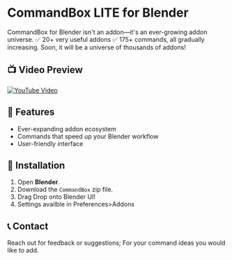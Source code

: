 # CommandBox LITE for Blender

CommandBox for Blender isn't an addon—it's an ever-growing addon universe.
✅ 20+ very useful addons
✅ 175+ commands, all gradually increasing. Soon, it will be a universe of thousands of addons! 

## 📺 Video Preview
[![YouTube Video](https://img.youtube.com/vi/j2pU3Xq8GsU/0.jpg)](https://www.youtube.com/watch?v=j2pU3Xq8GsU)

## 📌 Features
- Ever-expanding addon ecosystem
- Commands that speed up your Blender workflow
- User-friendly interface

## 🚀 Installation
1. Open **Blender**.
2. Download the `CommandBox` zip file.
3. Drag Drop onto Blender UI!
4. Settings availble in Preferences>Addons

## 📞 Contact
Reach out for feedback or suggestions; For your command ideas you would like to add.

